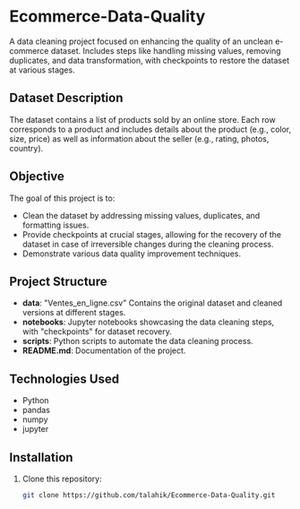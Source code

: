 # Ecommerce-Data-Quality
A data cleaning project focused on enhancing the quality of an unclean e-commerce dataset. Includes steps like handling missing values, removing duplicates, and data transformation, with checkpoints to restore the dataset at various stages.
## Dataset Description

The dataset contains a list of products sold by an online store. Each row corresponds to a product and includes details about the product (e.g., color, size, price) as well as information about the seller (e.g., rating, photos, country).

## Objective

The goal of this project is to:
- Clean the dataset by addressing missing values, duplicates, and formatting issues.
- Provide checkpoints at crucial stages, allowing for the recovery of the dataset in case of irreversible changes during the cleaning process.
- Demonstrate various data quality improvement techniques.

## Project Structure

- **data**: "Ventes_en_ligne.csv" Contains the original dataset and cleaned versions at different stages.
- **notebooks**: Jupyter notebooks showcasing the data cleaning steps, with "checkpoints" for dataset recovery.
- **scripts**: Python scripts to automate the data cleaning process.
- **README.md**: Documentation of the project.

## Technologies Used

- Python
- pandas
- numpy
- jupyter

## Installation

1. Clone this repository:
   ```bash
   git clone https://github.com/talahik/Ecommerce-Data-Quality.git
   
